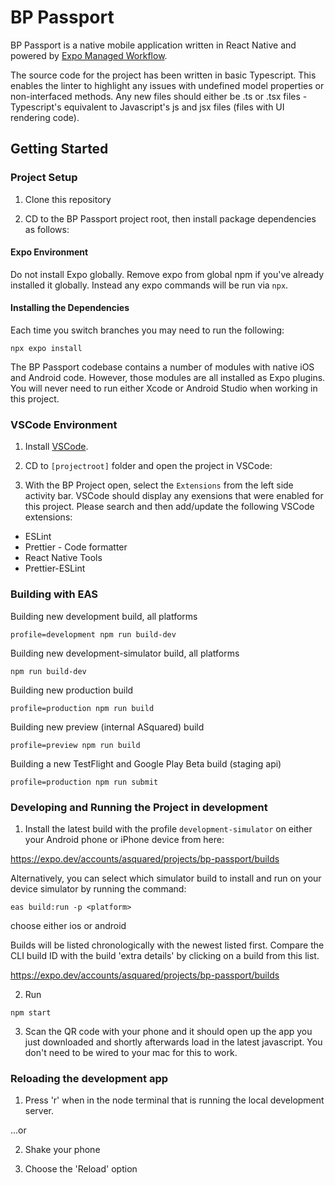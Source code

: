 # BP Passport

BP Passport is a native mobile application written in React Native and powered by [Expo Managed Workflow](https://docs.expo.dev/introduction/managed-vs-bare/).

The source code for the project has been written in basic Typescript. This enables the linter to highlight any issues with undefined model properties or non-interfaced methods. Any new files should either be .ts or .tsx files - Typescript's equivalent to Javascript's js and jsx files (files with UI rendering code).

## Getting Started

### Project Setup

1. Clone this repository

2. CD to the BP Passport project root, then install package dependencies as follows:

#### Expo Environment

Do not install Expo globally. Remove expo from global npm if you've already installed it globally. Instead any expo commands will be run via `npx`.

#### Installing the Dependencies

Each time you switch branches you may need to run the following:

`npx expo install`

The BP Passport codebase contains a number of modules with native iOS and Android code. However, those modules are all installed as Expo plugins. You will never need to run either Xcode or Android Studio when working in this project.

### VSCode Environment

1. Install [VSCode](https://code.visualstudio.com/).

2. CD to `[projectroot]` folder and open the project in VSCode:

3. With the BP Project open, select the `Extensions` from the left side activity bar. VSCode should display any exensions that were enabled for this project. Please search and then add/update the following VSCode extensions:

- ESLint
- Prettier - Code formatter
- React Native Tools
- Prettier-ESLint

### Building with EAS

Building new development build, all platforms

`profile=development npm run build-dev`

Building new development-simulator build, all platforms

`npm run build-dev`

Building new production build

`profile=production npm run build`

Building new preview (internal ASquared) build

`profile=preview npm run build`

Building a new TestFlight and Google Play Beta build (staging api)

`profile=production npm run submit`

### Developing and Running the Project in development

1. Install the latest build with the profile `development-simulator` on either your Android phone or iPhone device from here:

https://expo.dev/accounts/asquared/projects/bp-passport/builds

Alternatively, you can select which simulator build to install and run on your device simulator by running the command:

`eas build:run -p <platform>`

<platform> choose either ios or android

Builds will be listed chronologically with the newest listed first. Compare the CLI build ID with the build 'extra details' by clicking on a build from this list.

https://expo.dev/accounts/asquared/projects/bp-passport/builds

2. Run

`npm start`

3. Scan the QR code with your phone and it should open up the app you just downloaded and shortly afterwards load in the latest javascript. You don't need to be wired to your mac for this to work.

### Reloading the development app

1. Press 'r' when in the node terminal that is running the local development server.

...or

2. Shake your phone

3. Choose the 'Reload' option
